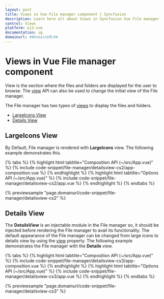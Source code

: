 ```yaml
---
layout: post
title: Views in Vue File manager component | Syncfusion
description: Learn here all about Views in Syncfusion Vue File manager component of Syncfusion Essential JS 2 and more.
control: Views 
platform: ej2-vue
documentation: ug
domainurl: ##DomainURL##
---
```


# Views in Vue File manager component

View is the section where the files and folders are displayed for the user to browse. The [view](https://ej2.syncfusion.com/vue/documentation/api/file-manager/#view) API can also be used to change the initial view of the File manager.

 The File manager has two types of [views](https://ej2.syncfusion.com/vue/documentation/api/file-manager/#view) to display the files and folders.

* [LargeIcons View](#largeicons-view)
* [Details View](#details-view)

## LargeIcons View

By Default, File manager is rendered with **LargeIcons** view. The following example demonstrates this.

{% tabs %}
{% highlight html tabtitle="Composition API (~/src/App.vue)" %}
{% include code-snippet/file-manager/detailsview-cs2/app-composition.vue %}
{% endhighlight %}
{% highlight html tabtitle="Options API (~/src/App.vue)" %}
{% include code-snippet/file-manager/detailsview-cs2/app.vue %}
{% endhighlight %}
{% endtabs %}
        
{% previewsample "page.domainurl/code-snippet/file-manager/detailsview-cs2" %}

## Details View

The **DetailsView** is an injectable module in the File manager so, it should be injected before rendering the File manager to avail its functionality. The default appearance of the File manager can be changed from large icons to details view by using the [view](https://ej2.syncfusion.com/vue/documentation/api/file-manager/#view) property. The following example demonstrates the File manager with the **Details** view.

{% tabs %}
{% highlight html tabtitle="Composition API (~/src/App.vue)" %}
{% include code-snippet/file-manager/detailsview-cs3/app-composition.vue %}
{% endhighlight %}
{% highlight html tabtitle="Options API (~/src/App.vue)" %}
{% include code-snippet/file-manager/detailsview-cs3/app.vue %}
{% endhighlight %}
{% endtabs %}
        
{% previewsample "page.domainurl/code-snippet/file-manager/detailsview-cs3" %}